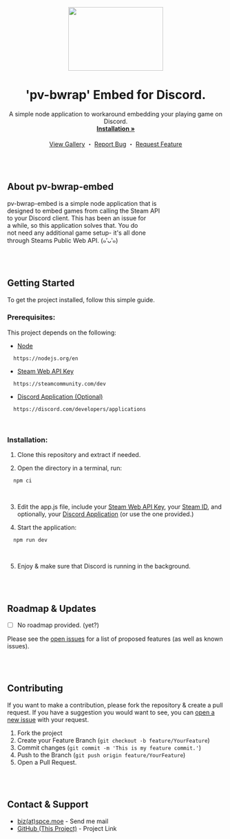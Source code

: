 <div align="center">

  <img src="https://spce.moe/img/logo.92b873b3.png" width="220" height="148">
  <h1 align="center">'pv-bwrap' Embed for Discord.</h1>

  <p align="center">
    A simple node application to workaround embedding your playing game on Discord.<br>
    <a href="https://github.com/owospace/pv-bwrap-embed#getting-started"><strong>Installation »</strong></a>
    <br>
    <br>
    <a href="https://github.com/owospace/pv-bwrap-embed/tree/blob/master/asset.png">View Gallery</a>
    ・
    <a href="https://github.com/owospace/pv-bwrap-embed/issues/new">Report Bug</a>
    ・
    <a href="https://github.com/owospace/pv-bwrap-embed/issues/new">Request Feature</a>
  </p>

</div><br><br>

<div>

  <h2>About pv-bwrap-embed</h2>

  pv-bwrap-embed is a simple node application that is<br>
  designed to embed games from calling the Steam API<br>
  to your Discord client. This has been an issue for<br>
  a while, so this application solves that. You do<br>
  not need any additional game setup- it's all done<br>
  through Steams Public Web API. (๑′ᴗ‵๑)

</div><br><br>



<div>

  <h2>Getting Started</h2>

  To get the project installed, follow this simple guide.<br>

  <h3>Prerequisites:</h3>

  This project depends on the following:
  * [Node](https://nodejs.org/en)<br>
  ```
    https://nodejs.org/en
  ```
  * [Steam Web API Key](https://steamcommunity.com/dev)<br>
  ```
    https://steamcommunity.com/dev
  ```
  * [Discord Application (Optional)](https://discord.com/developers/applications)<br>
  ```
    https://discord.com/developers/applications
  ```
  <br>

  <h3>Installation:</h3>

  1. Clone this repository and extract if needed.<br>

  2. Open the directory in a terminal, run:
  ```
    npm ci
  ```
  <br>

  3. Edit the app.js file, include your [Steam Web API Key](https://steamcommunity.com/dev), your [Steam ID](https://steamid.io/), and optionally, your [Discord Application](https://discord.com/developers/applications) (or use the one provided.)<br>

  4. Start the application:
  ```
    npm run dev
  ```
  <br>

  5. Enjoy & make sure that Discord is running in the background.<br>

</div><br><br>

<div>

  <h2>Roadmap & Updates</h2>

  - [ ] No roadmap provided. (yet?)

  <p>Please see the <a href="https://github.com/owospace/pv-bwrap-embed/issues">open issues</a> for a list of proposed features (as well as known issues).</p>

</div><br><br>

<div>

  <h2>Contributing</h2>

  <p>If you want to make a contribution, please fork the repository & create a pull request. If you have a suggestion you would want to see, you can <a href="https://github.com/owospace/pv-bwrap-embed/issues/new">open a new issue</a> with your request.</p>

  1. Fork the project<br>
  2. Create your Feature Branch (`git checkout -b feature/YourFeature`)<br>
  3. Commit changes (`git commit -m 'This is my feature commit.'`)<br>
  4. Push to the Branch (`git push origin feature/YourFeature`)<br>
  5. Open a Pull Request.

</div><br><br>

<div>

  <h2>Contact & Support</h2>

  * [biz(at)spce.moe](mailto:biz@spce.moe) - Send me mail<br>
  * [GitHub (This Project)](https://github.com/owospace/pv-bwrap-embed) - Project Link

</div><br><br>
